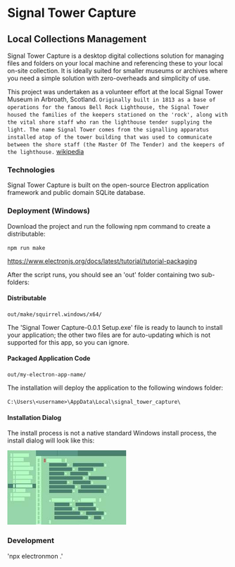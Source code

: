# Signal Tower Capture

## Local Collections Management

Signal Tower Capture is a desktop digital collections solution for managing 
files and folders on your local machine and referencing these to your
local on-site collection. It is ideally suited for smaller museums or
archives where you need a simple solution with zero-overheads and simplicity
of use.

This project was undertaken as a volunteer effort at the local
Signal Tower Museum in Arbroath, Scotland.
`
Originally built in 1813 as a base of operations for the famous Bell Rock Lighthouse, the Signal Tower housed the families of the keepers stationed on the 'rock', along with the vital shore staff who ran the lighthouse tender supplying the light. The name Signal Tower comes from the signalling apparatus installed atop of the tower building that was used to communicate between the shore staff (the Master Of The Tender) and the keepers of the lighthouse. `
[wikipedia](https://en.wikipedia.org/wiki/Signal_Tower_Museum)


### Technologies
Signal Tower Capture is built on the open-source Electron application framework 
and public domain SQLite database.


### Deployment (Windows)
Download the project and run the following npm command to create a distributable:

`npm run make`

https://www.electronjs.org/docs/latest/tutorial/tutorial-packaging


After the script runs, you should see an 'out' folder containing two sub-folders:

#### Distributable
  `out/make/squirrel.windows/x64/`

   The 'Signal Tower Capture-0.0.1 Setup.exe' file is ready to launch to install your application;
   the other two files are for auto-updating which is not supported for this app, so you can ignore.

#### Packaged Application Code
  `out/my-electron-app-name/`

The installation will deploy the application to the following windows folder:

`C:\Users\<username>\AppData\Local\signal_tower_capture\`

#### Installation Dialog
The install process is not a native standard Windows install process, the install dialog will look 
like this:

![electron install dialog](electron-install.jpg)

### Development
'npx electronmon .'

